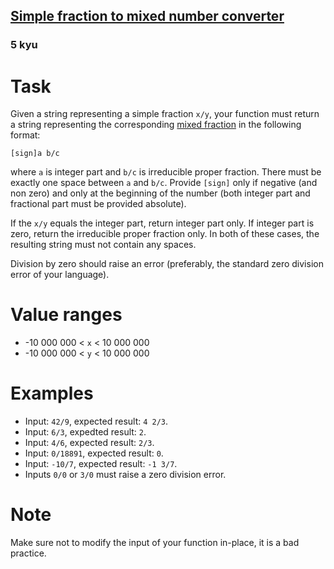 <h2><a href=https://www.codewars.com/kata/556b85b433fb5e899200003f/train/javascript target="_blank">Simple fraction to mixed number converter</a></h2><h3>5 kyu</h3><h1 id="task">Task</h1><p>Given a string representing a simple fraction <code>x/y</code>, your function must return a string representing the corresponding <a href="http://en.wikipedia.org/wiki/Fraction_%28mathematics%29#Mixed_numbers" data-turbolinks="false" target="_blank">mixed fraction</a> in the following format:</p><p><code>[sign]a b/c</code></p><p>where <code>a</code> is integer part and <code>b/c</code> is irreducible proper fraction. There must be exactly one space between <code>a</code> and <code>b/c</code>. Provide <code>[sign]</code> only if negative (and non zero) and only at the beginning of the number (both integer part and fractional part must be provided absolute).</p><p>If the <code>x/y</code> equals the integer part, return integer part only. If integer part is zero, return the irreducible proper fraction only. In both of these cases, the resulting string must not contain any spaces.</p><p>Division by zero should raise an error (preferably, the standard zero division error of your language).</p><h1 id="value-ranges">Value ranges</h1><ul><li>-10 000 000 &lt; <code>x</code> &lt; 10 000 000</li><li>-10 000 000 &lt; <code>y</code> &lt; 10 000 000</li></ul><h1 id="examples">Examples</h1><ul><li>Input: <code>42/9</code>, expected result: <code>4 2/3</code>.</li><li>Input: <code>6/3</code>, expedted result: <code>2</code>.</li><li>Input: <code>4/6</code>, expected result: <code>2/3</code>.</li><li>Input: <code>0/18891</code>, expected result: <code>0</code>.</li><li>Input: <code>-10/7</code>, expected result: <code>-1 3/7</code>.</li><li>Inputs <code>0/0</code> or <code>3/0</code> must raise a zero division error.</li></ul><h1 id="note">Note</h1><p>Make sure not to modify the input of your function in-place, it is a bad practice.</p>